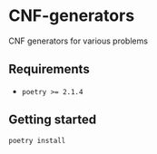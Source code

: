 # CNF-generators
CNF generators for various problems

## Requirements
* `poetry >= 2.1.4`

## Getting started
```
poetry install
```
